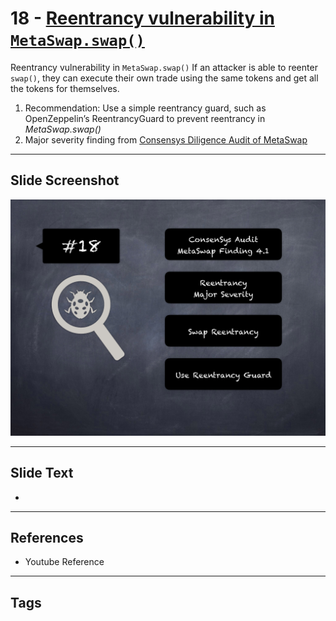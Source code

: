 
# 18 - [Reentrancy vulnerability in `MetaSwap.swap()`](./Reentrancy%20vulnerability%20in%20`MetaSwap.swap()`.md)

Reentrancy vulnerability in `MetaSwap.swap()` If an attacker is able to reenter `swap()`, they can execute their own trade using the same tokens and get all the tokens for themselves.


1. Recommendation: Use a simple reentrancy guard, such as OpenZeppelin’s ReentrancyGuard to prevent reentrancy in _MetaSwap.swap()_
2. Major severity finding from [Consensys Diligence Audit of MetaSwap](https://consensys.net/diligence/audits/2020/08/metaswap/#reentrancy-vulnerability-in-metaswap-swap)


___
## Slide Screenshot
![018.png](../../images/7.%20Audit%20Findings%20101/018.png)
___
## Slide Text
- 
___
## References
- Youtube Reference
___
## Tags
